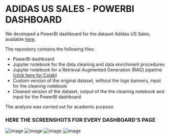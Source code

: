 # ADIDAS US SALES - POWERBI DASHBOARD
We developed a PowerBI dashboard for the dataset Adidas US Sales, available [here](https://www.kaggle.com/datasets/heemalichaudhari/adidas-sales-dataset).

The repository contains the following files:
- PowerBI dashboard
- Jupyter notebook for the data cleaning and data enrichment procedures
- Jupyter notebook for a Retrieval Augmented Generation (RAG) pipeline ([click here for Colab](https://colab.research.google.com/drive/1uaSzoGZPcrC88j7IVILwBDNghTBH1KXr?usp=sharing))
- Custom version of the original dataset, without the logo banners, input for the cleaning notebook
- Cleaned version of the dataset, output of the the cleaning notebook and input for the PowerBI dashboard

The analysis was carried out for academic purpose.

### HERE THE SCREENSHOTS FOR EVERY DASHBOARD'S PAGE

![image](https://github.com/Firefly55lm/adias_us_sales_dashboard/assets/126597462/0619fe05-2575-446c-8f8e-42dc859eb36f)
![image](https://github.com/Firefly55lm/adias_us_sales_dashboard/assets/126597462/2f40e23d-72db-4cdf-88a8-2597525bb03d)
![image](https://github.com/Firefly55lm/adias_us_sales_dashboard/assets/126597462/a515b697-d53e-4124-8dc1-685c4f366a33)
![image](https://github.com/Firefly55lm/adias_us_sales_dashboard/assets/126597462/2cf1e8c4-e6d2-4499-972e-2105071f155d)



